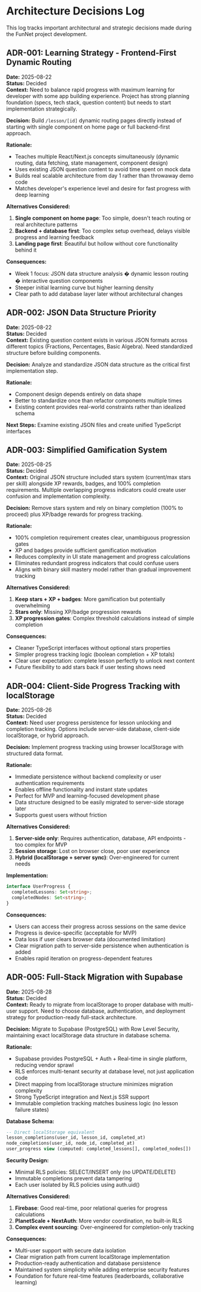 # Architecture Decisions Log

This log tracks important architectural and strategic decisions made during the FunNet project development.

## ADR-001: Learning Strategy - Frontend-First Dynamic Routing

**Date:** 2025-08-22  
**Status:** Decided  
**Context:** Need to balance rapid progress with maximum learning for developer with some app building experience. Project has strong planning foundation (specs, tech stack, question content) but needs to start implementation strategically.

**Decision:** Build `/lesson/[id]` dynamic routing pages directly instead of starting with single component on home page or full backend-first approach.

**Rationale:** 
- Teaches multiple React/Next.js concepts simultaneously (dynamic routing, data fetching, state management, component design)
- Uses existing JSON question content to avoid time spent on mock data
- Builds real scalable architecture from day 1 rather than throwaway demo code
- Matches developer's experience level and desire for fast progress with deep learning

**Alternatives Considered:**
1. **Single component on home page**: Too simple, doesn't teach routing or real architecture patterns
2. **Backend + database first**: Too complex setup overhead, delays visible progress and learning feedback
3. **Landing page first**: Beautiful but hollow without core functionality behind it

**Consequences:**
- Week 1 focus: JSON data structure analysis � dynamic lesson routing � interactive question components
- Steeper initial learning curve but higher learning density
- Clear path to add database layer later without architectural changes

## ADR-002: JSON Data Structure Priority

**Date:** 2025-08-22  
**Status:** Decided  
**Context:** Existing question content exists in various JSON formats across different topics (Fractions, Percentages, Basic Algebra). Need standardized structure before building components.

**Decision:** Analyze and standardize JSON data structure as the critical first implementation step.

**Rationale:** 
- Component design depends entirely on data shape
- Better to standardize once than refactor components multiple times
- Existing content provides real-world constraints rather than idealized schema

**Next Steps:** Examine existing JSON files and create unified TypeScript interfaces

## ADR-003: Simplified Gamification System

**Date:** 2025-08-25  
**Status:** Decided  
**Context:** Original JSON structure included stars system (current/max stars per skill) alongside XP rewards, badges, and 100% completion requirements. Multiple overlapping progress indicators could create user confusion and implementation complexity.

**Decision:** Remove stars system and rely on binary completion (100% to proceed) plus XP/badge rewards for progress tracking.

**Rationale:** 
- 100% completion requirement creates clear, unambiguous progression gates
- XP and badges provide sufficient gamification motivation
- Reduces complexity in UI state management and progress calculations
- Eliminates redundant progress indicators that could confuse users
- Aligns with binary skill mastery model rather than gradual improvement tracking

**Alternatives Considered:**
1. **Keep stars + XP + badges**: More gamification but potentially overwhelming
2. **Stars only**: Missing XP/badge progression rewards
3. **XP progression gates**: Complex threshold calculations instead of simple completion

**Consequences:**
- Cleaner TypeScript interfaces without optional stars properties
- Simpler progress tracking logic (boolean completion + XP totals)
- Clear user expectation: complete lesson perfectly to unlock next content
- Future flexibility to add stars back if user testing shows need

## ADR-004: Client-Side Progress Tracking with localStorage

**Date:** 2025-08-26  
**Status:** Decided  
**Context:** Need user progress persistence for lesson unlocking and completion tracking. Options include server-side database, client-side localStorage, or hybrid approach.

**Decision:** Implement progress tracking using browser localStorage with structured data format.

**Rationale:**
- Immediate persistence without backend complexity or user authentication requirements
- Enables offline functionality and instant state updates
- Perfect for MVP and learning-focused development phase
- Data structure designed to be easily migrated to server-side storage later
- Supports guest users without friction

**Alternatives Considered:**
1. **Server-side only**: Requires authentication, database, API endpoints - too complex for MVP
2. **Session storage**: Lost on browser close, poor user experience
3. **Hybrid (localStorage + server sync)**: Over-engineered for current needs

**Implementation:**
```typescript
interface UserProgress {
  completedLessons: Set<string>;
  completedNodes: Set<string>;
}
```

**Consequences:**
- Users can access their progress across sessions on the same device
- Progress is device-specific (acceptable for MVP)
- Data loss if user clears browser data (documented limitation)
- Clear migration path to server-side persistence when authentication is added
- Enables rapid iteration on progress-dependent features

## ADR-005: Full-Stack Migration with Supabase

**Date:** 2025-08-28  
**Status:** Decided  
**Context:** Ready to migrate from localStorage to proper database with multi-user support. Need to choose database, authentication, and deployment strategy for production-ready full-stack architecture.

**Decision:** Migrate to Supabase (PostgreSQL) with Row Level Security, maintaining exact localStorage data structure in database schema.

**Rationale:**
- Supabase provides PostgreSQL + Auth + Real-time in single platform, reducing vendor sprawl
- RLS enforces multi-tenant security at database level, not just application code
- Direct mapping from localStorage structure minimizes migration complexity
- Strong TypeScript integration and Next.js SSR support
- Immutable completion tracking matches business logic (no lesson failure states)

**Database Schema:**
```sql
-- Direct localStorage equivalent
lesson_completions(user_id, lesson_id, completed_at)
node_completions(user_id, node_id, completed_at)
user_progress view (computed: completed_lessons[], completed_nodes[])
```

**Security Design:**
- Minimal RLS policies: SELECT/INSERT only (no UPDATE/DELETE)
- Immutable completions prevent data tampering
- Each user isolated by RLS policies using auth.uid()

**Alternatives Considered:**
1. **Firebase**: Good real-time, poor relational queries for progress calculations
2. **PlanetScale + NextAuth**: More vendor coordination, no built-in RLS
3. **Complex event sourcing**: Over-engineered for completion-only tracking

**Consequences:**
- Multi-user support with secure data isolation
- Clear migration path from current localStorage implementation  
- Production-ready authentication and database persistence
- Maintained system simplicity while adding enterprise security features
- Foundation for future real-time features (leaderboards, collaborative learning)